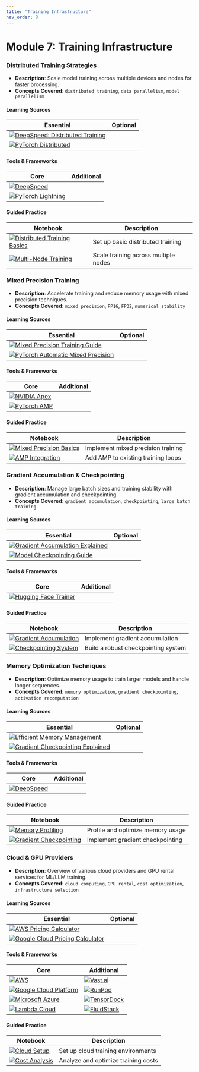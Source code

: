 ```yaml
---
title: "Training Infrastructure"
nav_order: 8
---
```



# Module 7: Training Infrastructure

### Distributed Training Strategies
- **Description**: Scale model training across multiple devices and nodes for faster processing.
- **Concepts Covered**: `distributed training`, `data parallelism`, `model parallelism`

#### Learning Sources
| Essential | Optional |
|-----------|----------|
| [![DeepSpeed: Distributed Training](https://badgen.net/badge/Docs/DeepSpeed%3A%20Distributed%20Training/green)](https://www.deepspeed.ai/training/) | |
| [![PyTorch Distributed](https://badgen.net/badge/Docs/PyTorch%20Distributed/green)](https://pytorch.org/docs/stable/distributed.html) | |

#### Tools & Frameworks
| Core | Additional |
|-----------|----------|
| [![DeepSpeed](https://badgen.net/badge/Framework/DeepSpeed/green)](https://www.deepspeed.ai/) | |
| [![PyTorch Lightning](https://badgen.net/badge/Framework/PyTorch%20Lightning/green)](https://www.pytorchlightning.ai/) | |

#### Guided Practice
| Notebook | Description |
|----------|-------------|
| [![Distributed Training Basics](https://badgen.net/badge/Notebook/Distributed%20Training%20Basics/orange)](notebooks/distributed_basics.ipynb) | Set up basic distributed training |
| [![Multi-Node Training](https://badgen.net/badge/Notebook/Multi-Node%20Training/orange)](notebooks/multi_node.ipynb) | Scale training across multiple nodes |

### Mixed Precision Training
- **Description**: Accelerate training and reduce memory usage with mixed precision techniques.
- **Concepts Covered**: `mixed precision`, `FP16`, `FP32`, `numerical stability`

#### Learning Sources
| Essential | Optional |
|-----------|----------|
| [![Mixed Precision Training Guide](https://badgen.net/badge/Blog/Mixed%20Precision%20Training%20Guide/pink)](https://developer.nvidia.com/blog/mixed-precision-training-deep-neural-networks/) | |
| [![PyTorch Automatic Mixed Precision](https://badgen.net/badge/Docs/PyTorch%20Automatic%20Mixed%20Precision/green)](https://pytorch.org/docs/stable/amp.html) | |

#### Tools & Frameworks
| Core | Additional |
|-----------|----------|
| [![NVIDIA Apex](https://badgen.net/badge/Github%20Repository/NVIDIA%20Apex/cyan)](https://github.com/NVIDIA/apex) | |
| [![PyTorch AMP](https://badgen.net/badge/Docs/PyTorch%20AMP/green)](https://pytorch.org/docs/stable/amp.html) | |

#### Guided Practice
| Notebook | Description |
|----------|-------------|
| [![Mixed Precision Basics](https://badgen.net/badge/Notebook/Mixed%20Precision%20Basics/orange)](notebooks/mixed_precision.ipynb) | Implement mixed precision training |
| [![AMP Integration](https://badgen.net/badge/Notebook/AMP%20Integration/orange)](notebooks/amp_integration.ipynb) | Add AMP to existing training loops |

### Gradient Accumulation & Checkpointing
- **Description**: Manage large batch sizes and training stability with gradient accumulation and checkpointing.
- **Concepts Covered**: `gradient accumulation`, `checkpointing`, `large batch training`

#### Learning Sources
| Essential | Optional |
|-----------|----------|
| [![Gradient Accumulation Explained](https://badgen.net/badge/Blog/Gradient%20Accumulation%20Explained/pink)](https://kozodoi.me/python/deep%20learning/pytorch/tutorial/2021/02/19/gradient-accumulation.html) | |
| [![Model Checkpointing Guide](https://badgen.net/badge/Tutorial/Model%20Checkpointing%20Guide/blue)](https://pytorch.org/tutorials/beginner/saving_loading_models.html) | |

#### Tools & Frameworks
| Core | Additional |
|-----------|----------|
| [![Hugging Face Trainer](https://badgen.net/badge/Docs/Hugging%20Face%20Trainer/green)](https://huggingface.co/docs/transformers/main_classes/trainer) | |

#### Guided Practice
| Notebook | Description |
|----------|-------------|
| [![Gradient Accumulation](https://badgen.net/badge/Notebook/Gradient%20Accumulation/orange)](notebooks/grad_accumulation.ipynb) | Implement gradient accumulation |
| [![Checkpointing System](https://badgen.net/badge/Notebook/Checkpointing%20System/orange)](notebooks/checkpointing.ipynb) | Build a robust checkpointing system |

### Memory Optimization Techniques
- **Description**: Optimize memory usage to train larger models and handle longer sequences.
- **Concepts Covered**: `memory optimization`, `gradient checkpointing`, `activation recomputation`

#### Learning Sources
| Essential | Optional |
|-----------|----------|
| [![Efficient Memory Management](https://badgen.net/badge/Docs/Efficient%20Memory%20Management/green)](https://pytorch.org/docs/stable/notes/cuda.html#memory-management) | |
| [![Gradient Checkpointing Explained](https://badgen.net/badge/Blog/Gradient%20Checkpointing%20Explained/pink)](https://medium.com/tensorflow/fitting-larger-networks-into-memory-583e3c758ff9) | |

#### Tools & Frameworks
| Core | Additional |
|-----------|----------|
| [![DeepSpeed](https://badgen.net/badge/Framework/DeepSpeed/green)](https://www.deepspeed.ai/) | |

#### Guided Practice
| Notebook | Description |
|----------|-------------|
| [![Memory Profiling](https://badgen.net/badge/Notebook/Memory%20Profiling/orange)](notebooks/memory_profiling.ipynb) | Profile and optimize memory usage |
| [![Gradient Checkpointing](https://badgen.net/badge/Notebook/Gradient%20Checkpointing/orange)](notebooks/grad_checkpointing.ipynb) | Implement gradient checkpointing |

### Cloud & GPU Providers
- **Description**: Overview of various cloud providers and GPU rental services for ML/LLM training.
- **Concepts Covered**: `cloud computing`, `GPU rental`, `cost optimization`, `infrastructure selection`

#### Learning Sources
| Essential | Optional |
|-----------|----------|
| [![AWS Pricing Calculator](https://badgen.net/badge/Tool/AWS%20Pricing%20Calculator/blue)](https://calculator.aws.amazon.com/) | |
| [![Google Cloud Pricing Calculator](https://badgen.net/badge/Tool/Google%20Cloud%20Pricing%20Calculator/blue)](https://cloud.google.com/products/calculator) | |

#### Tools & Frameworks
| Core | Additional |
|-----------|----------|
| [![AWS](https://badgen.net/badge/Cloud%20Provider/AWS/blue)](https://aws.amazon.com/) | [![Vast.ai](https://badgen.net/badge/Cloud%20Provider/Vast.ai/blue)](https://vast.ai/) |
| [![Google Cloud Platform](https://badgen.net/badge/Cloud%20Provider/Google%20Cloud%20Platform/blue)](https://cloud.google.com/) | [![RunPod](https://badgen.net/badge/Cloud%20Provider/RunPod/blue)](https://www.runpod.io/) |
| [![Microsoft Azure](https://badgen.net/badge/Cloud%20Provider/Microsoft%20Azure/blue)](https://azure.microsoft.com/) | [![TensorDock](https://badgen.net/badge/Cloud%20Provider/TensorDock/blue)](https://tensordock.com/) |
| [![Lambda Cloud](https://badgen.net/badge/Cloud%20Provider/Lambda%20Cloud/blue)](https://lambdalabs.com/service/gpu-cloud) | [![FluidStack](https://badgen.net/badge/Cloud%20Provider/FluidStack/blue)](https://fluidstack.io/) |

#### Guided Practice
| Notebook | Description |
|----------|-------------|
| [![Cloud Setup](https://badgen.net/badge/Notebook/Cloud%20Setup/orange)](notebooks/cloud_setup.ipynb) | Set up cloud training environments |
| [![Cost Analysis](https://badgen.net/badge/Notebook/Cost%20Analysis/orange)](notebooks/cost_analysis.ipynb) | Analyze and optimize training costs |